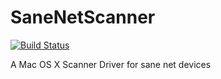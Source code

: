 SaneNetScanner
==============

[![Build Status](https://travis-ci.org/chrspeich/SaneNetScanner.png?branch=develop)](https://travis-ci.org/chrspeich/SaneNetScanner])

A Mac OS X Scanner Driver for sane net devices
